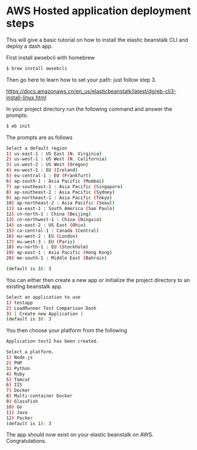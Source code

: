 # AWS Hosted application deployment steps 
This will give a basic tutorial on how to install the elastic beanstalk CLI and deploy a dash app.



First install awsebcli with homebrew

```bash
$ brew install awsebcli
```

Then go here to learn how to set your path:
just follow step 3.

https://docs.amazonaws.cn/en_us/elasticbeanstalk/latest/dg/eb-cli3-install-linux.html

In your project directory run the following command and answer the prompts:

```bash
$ eb init 
```
The prompts are as follows
```bash
Select a default region
1) us-east-1 : US East (N. Virginia)
2) us-west-1 : US West (N. California)
3) us-west-2 : US West (Oregon)
4) eu-west-1 : EU (Ireland)
5) eu-central-1 : EU (Frankfurt)
6) ap-south-1 : Asia Pacific (Mumbai)
7) ap-southeast-1 : Asia Pacific (Singapore)
8) ap-southeast-2 : Asia Pacific (Sydney)
9) ap-northeast-1 : Asia Pacific (Tokyo)
10) ap-northeast-2 : Asia Pacific (Seoul)
11) sa-east-1 : South America (Sao Paulo)
12) cn-north-1 : China (Beijing)
13) cn-northwest-1 : China (Ningxia)
14) us-east-2 : US East (Ohio)
15) ca-central-1 : Canada (Central)
16) eu-west-2 : EU (London)
17) eu-west-3 : EU (Paris)
18) eu-north-1 : EU (Stockholm)
19) ap-east-1 : Asia Pacific (Hong Kong)
20) me-south-1 : Middle East (Bahrain)

(default is 3): 3
```
You can either then create a new app or initialize the project directory to an existing beanstalk app.

```bash
Select an application to use
1) testapp
2) LoadRunner Test Comparison Dash
3) [ Create new Application ]
(default is 3): 3

```

You then choose your platform from the following

```bash
Application test2 has been created.

Select a platform.
1) Node.js
2) PHP
3) Python
4) Ruby
5) Tomcat
6) IIS
7) Docker
8) Multi-container Docker
9) GlassFish
10) Go
11) Java
12) Packer
(default is 1): 3
```

The app should now exist on your elastic beanstalk on AWS. 
Congratulations.






